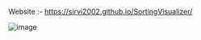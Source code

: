 Website :- https://sirvi2002.github.io/SortingVisualizer/

![image](https://user-images.githubusercontent.com/60794589/162894296-83f02e38-5faa-4f5f-90de-713fe2e9a752.png)
